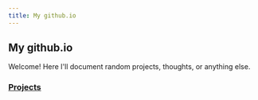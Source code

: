 ```yaml
---
title: My github.io
---
```

## My github.io

Welcome! Here I'll document random projects, thoughts, or anything else.

### [Projects](./projects)
